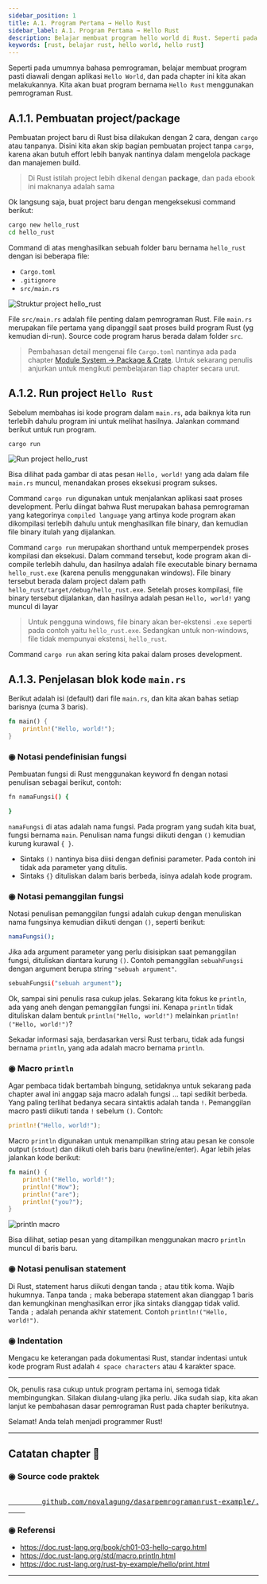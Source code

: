 ```yaml
---
sidebar_position: 1
title: A.1. Program Pertama → Hello Rust
sidebar_label: A.1. Program Pertama → Hello Rust
description: Belajar membuat program hello world di Rust. Seperti pada umumnya bahasa pemrograman, belajar membuat program pasti diawali dengan aplikasi Hello World, dan pada chapter ini kita akan melakukannya. Kita akan buat program bernama Hello Rust menggunakan pemrograman Rust.
keywords: [rust, belajar rust, hello world, hello rust]
---
```


Seperti pada umumnya bahasa pemrograman, belajar membuat program pasti diawali dengan aplikasi `Hello World`, dan pada chapter ini kita akan melakukannya. Kita akan buat program bernama `Hello Rust` menggunakan pemrograman Rust.

## A.1.1. Pembuatan project/package

Pembuatan project baru di Rust bisa dilakukan dengan 2 cara, dengan `cargo` atau tanpanya. Disini kita akan skip bagian pembuatan project tanpa `cargo`, karena akan butuh effort lebih banyak nantinya dalam mengelola package dan manajemen build.

> Di Rust istilah project lebih dikenal dengan **package**, dan pada ebook ini maknanya adalah sama

Ok langsung saja, buat project baru dengan mengeksekusi command berikut:

```bash
cargo new hello_rust
cd hello_rust
```

Command di atas menghasilkan sebuah folder baru bernama `hello_rust` dengan isi beberapa file:

- `Cargo.toml`
- `.gitignore`
- `src/main.rs`

![Struktur project hello_rust](img/hello-rust-1.png)

File `src/main.rs` adalah file penting dalam pemrograman Rust. File `main.rs` merupakan file pertama yang dipanggil saat proses build program Rust (yg kemudian di-run). Source code program harus berada dalam folder `src`.

> Pembahasan detail mengenai file `Cargo.toml` nantinya ada pada chapter [Module System → Package & Crate](/basic/package-crate). Untuk sekarang penulis anjurkan untuk mengikuti pembelajaran tiap chapter secara urut.

## A.1.2. Run project `Hello Rust`

Sebelum membahas isi kode program dalam `main.rs`, ada baiknya kita run terlebih dahulu program ini untuk melihat hasilnya. Jalankan command berikut untuk run program.

```bash
cargo run
```

![Run project hello_rust](img/hello-rust-2.png)

Bisa dilihat pada gambar di atas pesan `Hello, world!` yang ada dalam file `main.rs` muncul, menandakan proses eksekusi program sukses.

Command `cargo run` digunakan untuk menjalankan aplikasi saat proses development. Perlu diingat bahwa Rust merupakan bahasa pemrograman yang kategorinya `compiled language` yang artinya kode program akan dikompilasi terlebih dahulu untuk menghasilkan file binary, dan kemudian file binary itulah yang dijalankan.

Command `cargo run` merupakan shorthand untuk memperpendek proses kompilasi dan eksekusi. Dalam command tersebut, kode program akan di-compile terlebih dahulu, dan hasilnya adalah file executable binary bernama `hello_rust.exe` (karena penulis menggunakan windows). File binary tersebut berada dalam project dalam path `hello_rust/target/debug/hello_rust.exe`. Setelah proses kompilasi, file binary tersebut dijalankan, dan hasilnya adalah pesan `Hello, world!` yang muncul di layar

> Untuk pengguna windows, file binary akan ber-ekstensi `.exe` seperti pada contoh yaitu `hello_rust.exe`. Sedangkan untuk non-windows, file tidak mempunyai ekstensi, `hello_rust`.

Command `cargo run` akan sering kita pakai dalam proses development.

## A.1.3. Penjelasan blok kode `main.rs`

Berikut adalah isi (default) dari file `main.rs`, dan kita akan bahas setiap barisnya (cuma 3 baris).

```rust title="src/main.rs"
fn main() {
    println!("Hello, world!");
}
```

### ◉ Notasi pendefinisian fungsi

Pembuatan fungsi di Rust menggunakan keyword fn dengan notasi penulisan sebagai berikut, contoh:

```bash
fn namaFungsi() {

}
```

`namaFungsi` di atas adalah nama fungsi. Pada program yang sudah kita buat, fungsi bernama `main`. Penulisan nama fungsi diikuti dengan `()` kemudian kurung kurawal `{ }`.

- Sintaks `()` nantinya bisa diisi dengan definisi parameter. Pada contoh ini tidak ada parameter yang ditulis.
- Sintaks `{}` dituliskan dalam baris berbeda, isinya adalah kode program.

### ◉ Notasi pemanggilan fungsi

Notasi penulisan pemanggilan fungsi adalah cukup dengan menuliskan nama fungsinya kemudian diikuti dengan `()`, seperti berikut:

```bash
namaFungsi();
```

Jika ada argument parameter yang perlu disisipkan saat pemanggilan fungsi, dituliskan diantara kurung `()`. Contoh pemanggilan `sebuahFungsi` dengan argument berupa string `"sebuah argument"`.

```bash
sebuahFungsi("sebuah argument");
```

Ok, sampai sini penulis rasa cukup jelas. Sekarang kita fokus ke `println`, ada yang aneh dengan pemanggilan fungsi ini. Kenapa `println` tidak dituliskan dalam bentuk `println("Hello, world!")` melainkan `println!("Hello, world!")`?

Sekadar informasi saja, berdasarkan versi Rust terbaru, tidak ada fungsi bernama `println`, yang ada adalah macro bernama `println`.

### ◉ Macro `println`

Agar pembaca tidak bertambah bingung, setidaknya untuk sekarang pada chapter awal ini anggap saja macro adalah fungsi ... tapi sedikit berbeda. Yang paling terlihat bedanya secara sintaktis adalah tanda `!`. Pemanggilan macro pasti diikuti tanda `!` sebelum `()`. Contoh:

```rust
println!("Hello, world!");
```

Macro `println` digunakan untuk menampilkan string atau pesan ke console output (`stdout`) dan diikuti oleh baris baru (newline/enter). Agar lebih jelas jalankan kode berikut:

```rust title="src/main.rs"
fn main() {
    println!("Hello, world!");
    println!("How");
    println!("are");
    println!("you?");
}
```

![println macro](img/hello-rust-3.png)

Bisa dilihat, setiap pesan yang ditampilkan menggunakan macro `println` muncul di baris baru.

### ◉ Notasi penulisan statement

Di Rust, statement harus diikuti dengan tanda `;` atau titik koma. Wajib hukumnya. Tanpa tanda `;` maka beberapa statement akan dianggap 1 baris dan kemungkinan menghasilkan error jika sintaks dianggap tidak valid. Tanda `;` adalah penanda akhir statement. Contoh `println!("Hello, world!")`.

### ◉ Indentation

Mengacu ke keterangan pada dokumentasi Rust, standar indentasi untuk kode program Rust adalah `4 space characters` atau 4 karakter space.

---

Ok, penulis rasa cukup untuk program pertama ini, semoga tidak membingungkan. Silakan diulang-ulang jika perlu. Jika sudah siap, kita akan lanjut ke pembahasan dasar pemrograman Rust pada chapter berikutnya.

Selamat! Anda telah menjadi programmer Rust!

---

## Catatan chapter 📑

### ◉ Source code praktek

<pre>
    <a href="https://github.com/novalagung/dasarpemrogramanrust-example/tree/master/hello_rust">
        github.com/novalagung/dasarpemrogramanrust-example/../hello_rust
    </a>
</pre>

### ◉ Referensi

- https://doc.rust-lang.org/book/ch01-03-hello-cargo.html
- https://doc.rust-lang.org/std/macro.println.html
- https://doc.rust-lang.org/rust-by-example/hello/print.html

---
